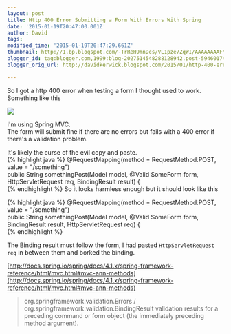 ```yaml
---
layout: post
title: Http 400 Error Submitting a Form With Errors With Spring
date: '2015-01-19T20:47:00.001Z'
author: David
tags:
modified_time: '2015-01-19T20:47:29.661Z'
thumbnail: http://1.bp.blogspot.com/-TrReH9mnDcs/VL1pze7ZqWI/AAAAAAAAFYA/J4WHLQ8WSP8/s72-c/Screen%2BShot%2B2015-01-19%2Bat%2B20.28.33.png
blogger_id: tag:blogger.com,1999:blog-2027514548288128942.post-5946017471358651403
blogger_orig_url: http://davidkerwick.blogspot.com/2015/01/http-400-error-submitting-form-with.html

---
```


So I got a http 400 error when testing a form I thought used to work.  
Something like this  

[![](http://1.bp.blogspot.com/-TrReH9mnDcs/VL1pze7ZqWI/AAAAAAAAFYA/J4WHLQ8WSP8/s1600/Screen%2BShot%2B2015-01-19%2Bat%2B20.28.33.png)](http://1.bp.blogspot.com/-TrReH9mnDcs/VL1pze7ZqWI/AAAAAAAAFYA/J4WHLQ8WSP8/s1600/Screen%2BShot%2B2015-01-19%2Bat%2B20.28.33.png)

I'm using Spring MVC.  
The form will submit fine if there are no errors but fails with a 400 error if there's a validation problem.  

It's likely the curse of the evil copy and paste.  
{% highlight java %}
@RequestMapping(method = RequestMethod.POST, value = "/something")  
    public String somethingPost(Model model, @Valid SomeForm form,   
            HttpServletRequest req, BindingResult result) {  
{% endhighlight %}
So it looks harmless enough but it should look like this  

{% highlight java %}
@RequestMapping(method = RequestMethod.POST, value = "/something")  
    public String somethingPost(Model model, @Valid SomeForm form,   
            BindingResult result, HttpServletRequest req) {  
{% endhighlight %}        

The Binding result must follow the form, I had pasted `HttpServletRequest req` in between them and borked the binding.  

[http://docs.spring.io/spring/docs/4.1.x/spring-framework-reference/html/mvc.html#mvc-ann-methods](http://docs.spring.io/spring/docs/4.1.x/spring-framework-reference/html/mvc.html#mvc-ann-methods)  

> org.springframework.validation.Errors /  org.springframework.validation.BindingResult validation results for a preceding command or form object (the immediately preceding method argument).
